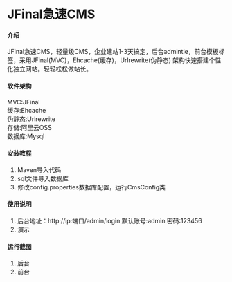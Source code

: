 # JFinal急速CMS

#### 介绍
JFinal急速CMS，轻量级CMS，企业建站1-3天搞定，后台admintle，前台模板标签，采用JFinal(MVC)，Ehcache(缓存)，Urlrewrite(伪静态) 架构快速搭建个性化独立网站。轻轻松松做站长。

#### 软件架构
MVC:JFinal<br/>
缓存:Ehcache<br/>
伪静态:Urlrewrite<br/>
存储:阿里云OSS<br/>
数据库:Mysql<br/>


#### 安装教程

1.  Maven导入代码
2.  sql文件导入数据库
3.  修改config.properties数据库配置，运行CmsConfig类

#### 使用说明

1.  后台地址：http://ip:端口/admin/login 默认账号:admin 密码:123456<br/>
2.  演示<br/>


#### 运行截图

1.  后台<br/>
2.  前台<br/>
